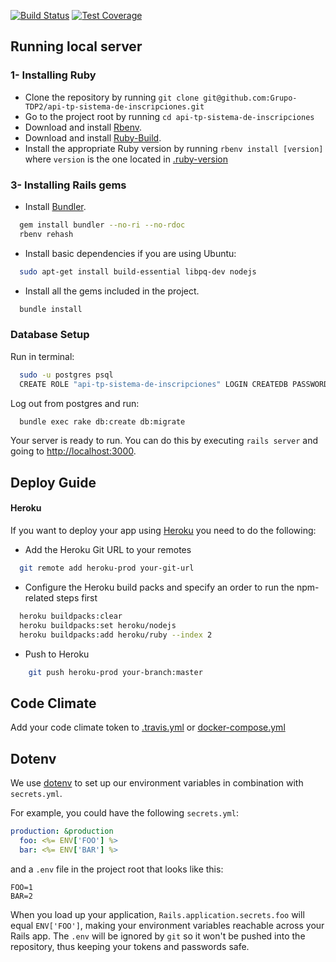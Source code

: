 [![Build Status](https://travis-ci.org/Grupo-TDP2/api-tp-sistema-de-inscripciones.svg?branch=master)](https://travis-ci.org/Grupo-TDP2/api-tp-sistema-de-inscripciones)
[![Test Coverage](https://api.codeclimate.com/v1/badges/a82725fb6b5a67978601/test_coverage)](https://codeclimate.com/github/Grupo-TDP2/api-tp-sistema-de-inscripciones/test_coverage)

## Running local server

### 1- Installing Ruby

- Clone the repository by running `git clone git@github.com:Grupo-TDP2/api-tp-sistema-de-inscripciones.git`
- Go to the project root by running `cd api-tp-sistema-de-inscripciones`
- Download and install [Rbenv](https://github.com/rbenv/rbenv#basic-github-checkout).
- Download and install [Ruby-Build](https://github.com/rbenv/ruby-build#installing-as-an-rbenv-plugin-recommended).
- Install the appropriate Ruby version by running `rbenv install [version]` where `version` is the one located in [.ruby-version](.ruby-version)


### 3- Installing Rails gems

- Install [Bundler](http://bundler.io/).

```bash
  gem install bundler --no-ri --no-rdoc
  rbenv rehash
```
- Install basic dependencies if you are using Ubuntu:

```bash
  sudo apt-get install build-essential libpq-dev nodejs
```

- Install all the gems included in the project.

```bash
  bundle install
```

### Database Setup

Run in terminal:

```bash
  sudo -u postgres psql
  CREATE ROLE "api-tp-sistema-de-inscripciones" LOGIN CREATEDB PASSWORD 'api-tp-sistema-de-inscripciones';
```

Log out from postgres and run:

```bash
  bundle exec rake db:create db:migrate
```

Your server is ready to run. You can do this by executing `rails server` and going to [http://localhost:3000](http://localhost:3000). 

## Deploy Guide

#### Heroku

If you want to deploy your app using [Heroku](https://www.heroku.com) you need to do the following:

- Add the Heroku Git URL to your remotes

```bash
  git remote add heroku-prod your-git-url
```

- Configure the Heroku build packs and specify an order to run the npm-related steps first

```bash
  heroku buildpacks:clear
  heroku buildpacks:set heroku/nodejs
  heroku buildpacks:add heroku/ruby --index 2
```

- Push to Heroku

```bash
	git push heroku-prod your-branch:master
```

## Code Climate

Add your code climate token to [.travis.yml](.travis.yml#L7) or [docker-compose.yml](docker-compose.yml)

## Dotenv

We use [dotenv](https://github.com/bkeepers/dotenv) to set up our environment variables in combination with `secrets.yml`.

For example, you could have the following `secrets.yml`:

```yml
production: &production
  foo: <%= ENV['FOO'] %>
  bar: <%= ENV['BAR'] %>
```

and a `.env` file in the project root that looks like this:

```
FOO=1
BAR=2
```

When you load up your application, `Rails.application.secrets.foo` will equal `ENV['FOO']`, making your environment variables reachable across your Rails app.
The `.env` will be ignored by `git` so it won't be pushed into the repository, thus keeping your tokens and passwords safe.
